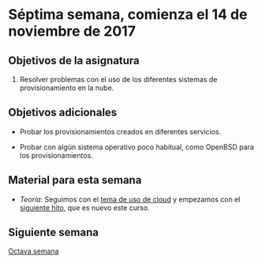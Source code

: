 # Séptima semana, comienza el 14 de noviembre de 2017


## Objetivos de la asignatura

1. Resolver problemas con el uso de los diferentes sistemas de
   provisionamiento en la nube.


## Objetivos adicionales

* Probar los provisionamientos creados en diferentes servicios.

* Probar con algún sistema operativo poco habitual, como OpenBSD para
  los provisionamientos.

## Material para esta semana

* *Teoría*: Seguimos con el
  [tema de uso de cloud](http://jj.github.io/CC/documentos/temas/Automatizando_cloud) y
  empezamos con
  el
  [siguiente hito](http://jj.github.io/CC/documentos/proyecto/3.IaaS),
  que es nuevo este curso.


## Siguiente semana

[Octava semana](08-semana.md)
